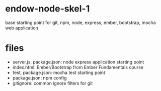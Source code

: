 # endow-node-skel-1
base starting point for git, npm, node, express, ember, bootstrap, mocha web application

# files
* server.js, package.json: node express application starting point
* index.html: Ember/Bootstrap from Ember Fundamentals course
* test, package.json: mocha test starting point
* package.json: npm config
* gitignore: common ignore filters for git

